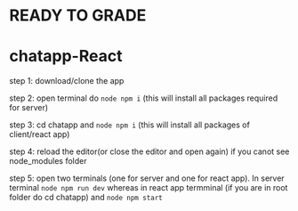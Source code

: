 # READY TO GRADE

# chatapp-React


step 1: download/clone the app


step 2: open terminal do  ```node npm i``` (this will install all packages required for server)


step 3: cd chatapp and ```node npm i``` (this will install all packages of client/react app)


step 4: reload the editor(or close the editor and open again) if you canot see node_modules folder


step 5: open two terminals (one for server and one for react app). In server terminal ```node npm run dev``` whereas in react app termminal (if you are in root folder do cd chatapp) and ```node npm start``` 
